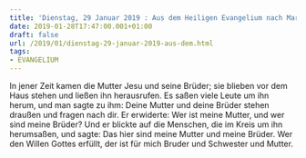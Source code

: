 ```yaml
---
title: 'Dienstag, 29 Januar 2019 : Aus dem Heiligen Evangelium nach Markus - Mk 3,31-35.'
date: 2019-01-28T17:47:00.001+01:00
draft: false
url: /2019/01/dienstag-29-januar-2019-aus-dem.html
tags: 
- EVANGELIUM
---
```


In jener Zeit kamen die Mutter Jesu und seine Brüder; sie blieben vor dem Haus stehen und ließen ihn herausrufen. Es saßen viele Leute um ihn herum, und man sagte zu ihm: Deine Mutter und deine Brüder stehen draußen und fragen nach dir. Er erwiderte: Wer ist meine Mutter, und wer sind meine Brüder? Und er blickte auf die Menschen, die im Kreis um ihn herumsaßen, und sagte: Das hier sind meine Mutter und meine Brüder. Wer den Willen Gottes erfüllt, der ist für mich Bruder und Schwester und Mutter.